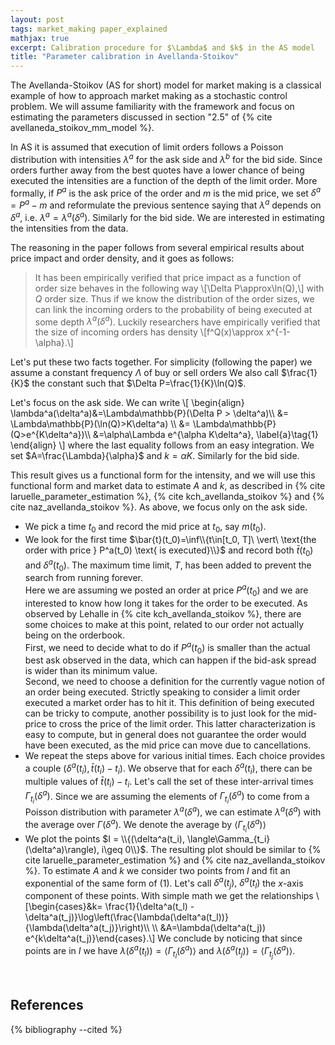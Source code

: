 ```yaml
---
layout: post
tags: market_making paper_explained
mathjax: true
excerpt: Calibration procedure for $\Lambda$ and $k$ in the AS model
title: "Parameter calibration in Avellanda-Stoikov"
---
```


The Avellanda-Stoikov (AS for short) model for market making is a classical example of how to approach market making
as a stochastic control problem. We will assume familiarity with the framework and 
focus on estimating the parameters discussed in section "2.5" of {% cite avellaneda_stoikov_mm_model %}.

In AS it is assumed that execution of limit orders follows a Poisson distribution with intensities $\lambda^a$ for the ask side and $\lambda^b$ for the bid side. Since orders further away from the best quotes have a lower chance of being executed the intensities are a function of the depth of the limit order. More formally, if $P^a$ is the ask price of the order and $m$ is the mid price, we set $\delta^a=P^a-m$ and reformulate the previous sentence saying that $\lambda^a$ depends on $\delta^a$, i.e. $\lambda^a=\lambda^a(\delta^a)$. Similarly for the bid side. We are interested in estimating the intensities from the data. 

The reasoning in the paper follows from several empirical results about price impact and order density, and it goes as follows:

> It has been empirically verified that price impact as a function of order size behaves in the following way
> \\[\Delta P\approx\ln(Q),\\]
> with $Q$ order size. Thus if we know the distribution of the order sizes, we can link the incoming orders to the probability of being executed at some depth $\lambda^a(\delta^a)$.
> Luckily researchers have empirically verified that the size of incoming orders has density
> \\[f^Q(x)\approx x^{-1-\alpha}.\\]

Let's put these two facts together. For simplicity (following the paper) we assume a constant frequency $\Lambda$ of buy or sell orders
We also call $\frac{1}{K}$ the constant such that $\Delta P=\frac{1}{K}\ln(Q)$.

Let's focus on the ask side. We can write 
\\[
    \begin{align}
        \lambda^a(\delta^a)&=\Lambda\mathbb{P}(\Delta P > \delta^a)\\\ 
        &= \Lambda\mathbb{P}(\ln(Q)>K\delta^a) \\\ 
        &= \Lambda\mathbb{P}(Q>e^{K\delta^a})\\\ 
        &=\alpha\Lambda e^{\alpha K\delta^a}, \label{a}\tag{1}
    \end{align}
\\]
where the last equality follows from an easy integration. We set $A=\frac{\Lambda}{\alpha}$ and $k=\alpha K$. Similarly for the bid side.

This result gives us a functional form for the intensity, and we will use this functional form and market data to estimate $A$ and $k$, as 
 described in {% cite laruelle_parameter_estimation %}, {% cite kch_avellanda_stoikov %} and {% cite naz_avellanda_stoikov %}.
As above, we focus only on the ask side.

- We pick a time $t_0$ and record the mid price at $t_0$, say $m(t_0)$.
- We look for the first time $\bar{t}(t_0)=\inf\\{t\in[t_0, T]\ \vert\ \text{the order with price } P^a(t_0) \text{ is executed}\\}$ 
  and record both $\bar{t}(t_0)$ and  $\delta^a(t_0)$. The maximum time limit, $T$, has been added to prevent the search from running forever.  
  Here we are assuming we posted an order at price $P^a(t_0)$ and we are interested to know how long it takes for the order to be executed.
  As observed by Lehalle in {% cite kch_avellanda_stoikov %}, 
  there are some choices to make at this point, related to our order not actually being on the orderbook.  
  First, we need to decide what to do if $P^a(t_0)$ is smaller than the actual best ask observed in the data, which can happen if
  the bid-ask spread is wider than its minimum value.  
  Second, we need to choose a definition for the currently vague notion of an order being executed. Strictly speaking to consider a limit order executed 
  a market order has to hit it. This definition of being executed can be tricky to compute, another possibility is to
  just look for the mid-price to cross the price of the limit order. This latter characterization is easy to compute,
  but in general does not guarantee the order would have been executed, as the mid price can move due to cancellations.
- We repeat the steps above for various initial times. Each choice provides a couple $(\delta^a(t_i), \bar{t}(t_i) - t_i)$. 
  We observe that for each  $\delta^a(t_i),$ there can be multiple values of  $\bar{t}(t_i) - t_i$. Let's call the set of 
  these inter-arrival times $\Gamma_{t_i}(\delta^a)$. Since we are assuming the elements of $\Gamma_{t_i}(\delta^a)$ to come 
  from a Poisson distribution with parameter $\lambda^a(\delta^a)$, we can estimate $\lambda^a(\delta^a)$ with the average 
  over $\Gamma(\delta^a)$. We denote the average by $\langle\Gamma_{t_i}(\delta^a)\rangle$
- We plot the points $I = \\{(\delta^a(t_i), \langle\Gamma_{t_i}(\delta^a)\rangle),  i\geq 0\\}$. The resulting plot should be similar
  to {% cite laruelle_parameter_estimation %} and {% cite naz_avellanda_stoikov %}.
  To estimate $A$ and $k$ we consider two points from $I$ and fit an exponential of the same form of $(1)$. Let's call
  $\delta^a(t_j),\ \delta^a(t_l)$ the $x$-axis component of these points. With simple math
  we get the relationships
  \\[\begin{cases}&k= \frac{1}{\delta^a(t_l) - \delta^a(t_j)}\log\left(\frac{\lambda(\delta^a(t_l))}{\lambda(\delta^a(t_j)}\right)\\\ \\\ &A=\lambda(\delta^a(t_j)) e^{k\delta^a(t_j)}\end{cases}.\\]
  We conclude by noticing that since points are in $I$ we have $\lambda(\delta^a(t_l))=\langle\Gamma_{t_l}(\delta^a)\rangle$ and $\lambda(\delta^a(t_j))= \langle\Gamma_{t_j}(\delta^a)\rangle$.


<br>  

## References
{% bibliography --cited %}
